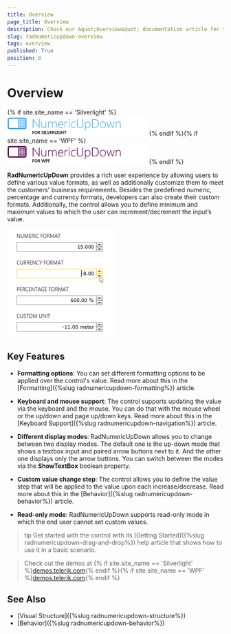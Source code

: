 ```yaml
---
title: Overview
page_title: Overview
description: Check our &quot;Overview&quot; documentation article for the RadNumericUpDown WPF control.
slug: radnumericupdown-overview
tags: overview
published: True
position: 0
---
```


# Overview

{% if site.site_name == 'Silverlight' %}![](images/RadNumericUpDown_Overview.png){% endif %}{% if site.site_name == 'WPF' %}![](images/RadNumericUpDown_Overview_WPF.png){% endif %}

__RadNumericUpDown__ provides a rich user experience by allowing users to define various value formats, as well as additionally customize them to meet the customers' business requirements. Besides the predefined numeric, percentage and currency formats, developers can also create their custom formats. Additionally, the control allows you to define minimum and maximum values to which the user can increment/decrement the input’s value. 

![](images/RadNumericUpDown_General.png)

## Key Features

* __Formatting options__: You can set different formatting options to be applied over the control's value. Read more about this in the [Formatting]({%slug radnumericupdown-formatting%}) article.

* __Keyboard and mouse support__: The control supports updating the value via the keyboard and the mouse. You can do that with the mouse wheel or the up/down and page up/down keys. Read more about this in the [Keyboard Support]({%slug radnumericupdown-navigation%}) article.

* __Different display modes__: RadNumericUpDown allows you to change between two display modes. The default one is the up-down mode that shows a textbox input and paired arrow buttons next to it. And the other one displays only the arrow buttons. You can switch between the modes via the __ShowTextBox__ boolean property.

* __Custom value change step__: The control allows you to define the value step that will be applied to the value upon each increase/decrease. Read more about this in the [Behavior]({%slug radnumericupdown-behavior%}) article.

* __Read-only mode__: RadNumericUpDown supports read-only mode in which the end user cannot set custom values.

>tip Get started with the control with its [Getting Started]({%slug radnumericupdown-drag-and-drop%}) help article that shows how to use it in a basic scenario.

> Check out the demos at {% if site.site_name == 'Silverlight' %}[demos.telerik.com](https://demos.telerik.com/silverlight/#NumericUpDown){% endif %}{% if site.site_name == 'WPF' %}[demos.telerik.com](https://demos.telerik.com/wpf/){% endif %}

## See Also  
 * [Visual Structure]({%slug radnumericupdown-structure%})
 * [Behavior]({%slug radnumericupdown-behavior%})
 